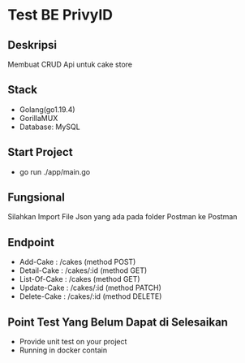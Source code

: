 # Test BE PrivyID

## Deskripsi 
Membuat CRUD Api untuk cake store

## Stack 
- Golang(go1.19.4)
- GorillaMUX
- Database: MySQL

## Start Project
- go run ./app/main.go

## Fungsional
Silahkan Import File Json yang ada pada folder Postman ke Postman

## Endpoint
- Add-Cake : /cakes (method POST)
- Detail-Cake : /cakes/:id (method GET)
- List-Of-Cake : /cakes (method GET)
- Update-Cake : /cakes/:id (method PATCH)
- Delete-Cake : /cakes/:id (method DELETE)

## Point Test Yang Belum Dapat di Selesaikan
- Provide unit test on your project
- Running in docker contain